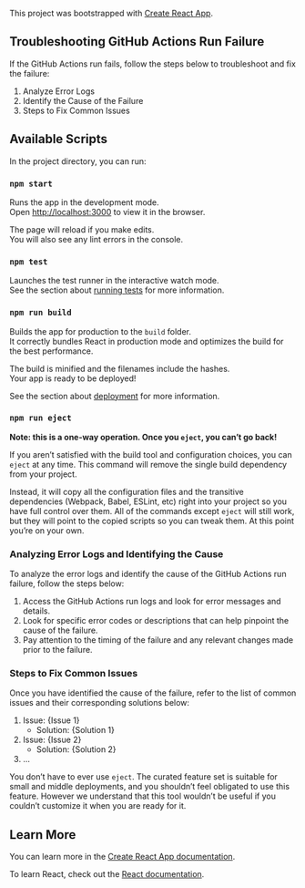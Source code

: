 This project was bootstrapped with [Create React App](https://github.com/facebook/create-react-app).

## Troubleshooting GitHub Actions Run Failure

If the GitHub Actions run fails, follow the steps below to troubleshoot and fix the failure:
1. Analyze Error Logs
2. Identify the Cause of the Failure
3. Steps to Fix Common Issues

## Available Scripts

In the project directory, you can run:

### `npm start`

Runs the app in the development mode.<br>
Open [http://localhost:3000](http://localhost:3000) to view it in the browser.

The page will reload if you make edits.<br>
You will also see any lint errors in the console.

### `npm test`

Launches the test runner in the interactive watch mode.<br>
See the section about [running tests](https://facebook.github.io/create-react-app/docs/running-tests) for more information.

### `npm run build`

Builds the app for production to the `build` folder.<br>
It correctly bundles React in production mode and optimizes the build for the best performance.

The build is minified and the filenames include the hashes.<br>
Your app is ready to be deployed!

See the section about [deployment](https://facebook.github.io/create-react-app/docs/deployment) for more information.

### `npm run eject`

**Note: this is a one-way operation. Once you `eject`, you can’t go back!**

If you aren’t satisfied with the build tool and configuration choices, you can `eject` at any time. This command will remove the single build dependency from your project.

Instead, it will copy all the configuration files and the transitive dependencies (Webpack, Babel, ESLint, etc) right into your project so you have full control over them. All of the commands except `eject` will still work, but they will point to the copied scripts so you can tweak them. At this point you’re on your own.

### Analyzing Error Logs and Identifying the Cause
To analyze the error logs and identify the cause of the GitHub Actions run failure, follow the steps below:
1. Access the GitHub Actions run logs and look for error messages and details.
2. Look for specific error codes or descriptions that can help pinpoint the cause of the failure.
3. Pay attention to the timing of the failure and any relevant changes made prior to the failure.

### Steps to Fix Common Issues
Once you have identified the cause of the failure, refer to the list of common issues and their corresponding solutions below:
1. Issue: {Issue 1}
   - Solution: {Solution 1}
2. Issue: {Issue 2}
   - Solution: {Solution 2}
3. ...

You don’t have to ever use `eject`. The curated feature set is suitable for small and middle deployments, and you shouldn’t feel obligated to use this feature. However we understand that this tool wouldn’t be useful if you couldn’t customize it when you are ready for it.

## Learn More

You can learn more in the [Create React App documentation](https://facebook.github.io/create-react-app/docs/getting-started).

To learn React, check out the [React documentation](https://reactjs.org/).
